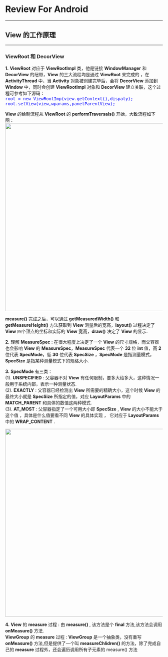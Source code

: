 # Review For Android
***
## View 的工作原理
***
### ViewRoot 和 DecorView  

**1.** **ViewRoot** 对应于 **ViewRootImpl** 类，他是链接 **WindowManager** 和 **DecorView** 的纽带，**View** 的三大流程均是通过 **ViewRoot** 来完成的 ，在 **ActivityThread** 中，当 **Activity** 对象被创建完毕后，会将 **DecorView** 添加到 **Window** 中，同时会创建 **ViewRootImpl** 对象和 **DecorView** 建立关联，这个过程可参考如下源码：  
<font size = 3 color = blue>`root = new ViewRootImp(view.getContext(),dispaly);` </font>  
<font size = 3 color = blue>`root.setView(view,wparams,panelParentView);` </font>  

**View** 的绘制流程从 **ViewRoot** 的 **performTraversals()** 开始，大致流程如下图：     
<img src = "https://raw.githubusercontent.com/Jiervs/RepsitoryResource/master/Dwelling-in-the-past/performTraversals.png" width = 600 />
 
**measure()** 完成之后，可以通过 **getMeasuredWidth()** 和 **getMeasureHeight()** 方法获取到 **View** 测量后的宽高，**layout()** 过程决定了 **View** 四个顶点的坐标和实际的 **View** 宽高，**draw()** 决定了 **View** 的显示.  

**2.** 理解 **MeasureSpec** : 在很大程度上决定了一个 **View** 的尺寸规格，而父容器也会影响 **View** 的 **MeasureSpec**，**MeasureSpec** 代表一个 **32** 位 **int** 值，高 **2** 位代表 **SpecMode**，低 **30** 位代表 **SpecSize** ，**SpecMode** 是指测量模式， **SpecSize** 是指某种测量模式下的规格大小.  

**3.** **SpecMode** 有三类：  
(1). **UNSPECIFIED** : 父容器不对 **View** 有任何限制，要多大给多大，这种情况一般用于系统内部，表示一种测量状态.   
(2). **EXACTLY** : 父容器已经检测出 **View** 所需要的精确大小，这个时候 **View** 的最终大小就是 **SpecSize** 所指定的值，对应  **LayoutParams** 中的 **MATCH\_PARENT** 和具体的数值这两种模式.  
(3). **AT\_MOST** :  父容器指定了一个可用大小即 **SpecSize** , **View** 的大小不能大于这个值 ，具体是什么值要看不同 **View** 的具体实现 ， 它对应于 **LayoutParams** 中的 **WRAP\_CONTENT** .  

<img src = "https://raw.githubusercontent.com/Jiervs/RepsitoryResource/master/Dwelling-in-the-past/MeasureSpec.png" width = 600 />  

**4.** **View** 的 **measure** 过程 : 由 **measure()** , 该方法是个 **final** 方法,该方法会调用 **onMeasure()** 方法.   
**ViewGroup** 的 **measure** 过程 : **ViewGroup** 是一个抽象类，没有重写 **onMeasure()** 方法,但是提供了一个叫 **measureChlidren()** 的方法，除了完成自己的 **measure** 过程外，还会遍历调用所有子元素的 measure() 方法




